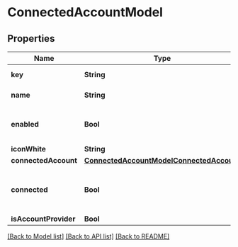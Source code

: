 # ConnectedAccountModel

## Properties
Name | Type | Description | Notes
------------ | ------------- | ------------- | -------------
**key** | **String** | Unique identifier for the account type. | 
**name** | **String** | Display-friendly label for the &#x60;key&#x60;. | 
**enabled** | **Bool** | Determines if the system allows this account to be connected to. | 
**iconWhite** | **String** |  | 
**connectedAccount** | [**ConnectedAccountModelConnectedAccount**](ConnectedAccountModelConnectedAccount.md) |  | 
**connected** | **Bool** | If true, the user is connected and the &#x60;connectedAccount&#x60; will have data about the account. | 
**isAccountProvider** | **Bool** |  | 

[[Back to Model list]](../README.md#documentation-for-models) [[Back to API list]](../README.md#documentation-for-api-endpoints) [[Back to README]](../README.md)


